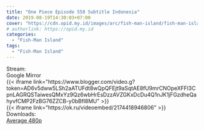 ```yaml
---
title: "One Piece Episode 558 Subtitle Indonesia"
date: 2019-08-19T14:30:03+07:00
cover: "https://cdn.opid.my.id/images/arc/fish-man-island/fish-man-island.webp" # Optional, cover
# authorlink: https://opid.my.id
categories:
  - "Fish-Man Island"
tags:
  - "Fish-Man Island"
---
```

<div class="ui menu violet borderless inverted">
  <div class="header item active">
        Stream:
    </div>
  <a class="active item" data-tab="google">
    <i class="google drive icon"></i> Google
  </a>
  <a class="item nounderline" data-tab="mirror">
    <i class="odnoklassniki icon"></i> Mirror
  </a>
</div>
<div class="ui bottom attached tab segment active" style="border:0 !important;" data-tab="google">
{{< iframe link="https://www.blogger.com/video.g?token=AD6v5dww5LSh2aATUFdt8wQpQFEjt9aSqtAE8fU9mrCNOpeXFFI3CpnLAGRQSTaiwesQMxYz9Qz6wbHrEsDzzAVZGKxDcDu4Q1nJK1jFGzdheQahyvfCMP2FzBG76ZZCB-y0bBfl8MU" >}}
</div>
<div class="ui bottom attached tab segment" style="border:0 !important;" data-tab="mirror">
{{< iframe link="https://ok.ru/videoembed/2174418946806" >}}
</div>
<div class="ui menu violet borderless inverted">
  <div class="header item active">
        Downloads:
    </div>
  <a class="item nounderline" href="https://ouo.io/icp0mD" target="_blank" rel="dofollow"><i class="google drive icon"></i>
    Average 480p</a>
</div>